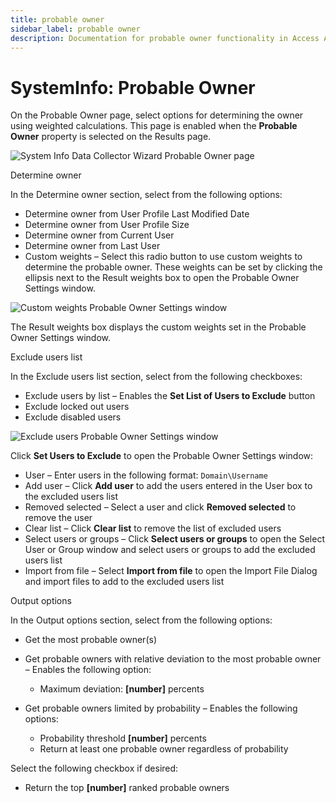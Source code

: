```yaml
---
title: probable owner
sidebar_label: probable owner
description: Documentation for probable owner functionality in Access Analyzer including configuration and usage information.
---
```


# SystemInfo: Probable Owner

On the Probable Owner page, select options for determining the owner using weighted calculations.
This page is enabled when the **Probable Owner** property is selected on the Results page.

![System Info Data Collector Wizard Probable Owner page](/img/product_docs/accessanalyzer/admin/datacollector/exchangepublicfolder/probableowner.webp)

Determine owner

In the Determine owner section, select from the following options:

- Determine owner from User Profile Last Modified Date
- Determine owner from User Profile Size
- Determine owner from Current User
- Determine owner from Last User
- Custom weights – Select this radio button to use custom weights to determine the probable owner.
  These weights can be set by clicking the ellipsis next to the Result weights box to open the
  Probable Owner Settings window.

![Custom weights Probable Owner Settings window](/img/product_docs/accessanalyzer/admin/datacollector/systeminfo/customweights.webp)

The Result weights box displays the custom weights set in the Probable Owner Settings window.

Exclude users list

In the Exclude users list section, select from the following checkboxes:

- Exclude users by list – Enables the **Set List of Users to Exclude** button
- Exclude locked out users
- Exclude disabled users

![Exclude users Probable Owner Settings window](/img/product_docs/accessanalyzer/admin/datacollector/systeminfo/excludeusers.webp)

Click **Set Users to Exclude** to open the Probable Owner Settings window:

- User – Enter users in the following format: `Domain\Username`
- Add user – Click **Add user** to add the users entered in the User box to the excluded users list
- Removed selected – Select a user and click **Removed selected** to remove the user
- Clear list – Click **Clear list** to remove the list of excluded users
- Select users or groups – Click **Select users or groups** to open the Select User or Group window
  and select users or groups to add the excluded users list
- Import from file – Select **Import from file** to open the Import File Dialog and import files to
  add to the excluded users list

Output options

In the Output options section, select from the following options:

- Get the most probable owner(s)
- Get probable owners with relative deviation to the most probable owner – Enables the following
  option:

  - Maximum deviation: **[number]** percents

- Get probable owners limited by probability – Enables the following options:

  - Probability threshold **[number]** percents
  - Return at least one probable owner regardless of probability

Select the following checkbox if desired:

- Return the top **[number]** ranked probable owners
